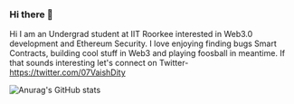 ### Hi there 👋

Hi I am an Undergrad student at IIT Roorkee interested in Web3.0 development and Ethereum Security. I love enjoying finding bugs Smart Contracts, building cool stuff in Web3 and playing foosball in meantime. If that sounds interesting let's connect on Twitter- https://twitter.com/07VaishDity 

![Anurag's GitHub stats](https://github-readme-stats.vercel.app/api?username=07Vaishnavi-Singh&show_icons=true&theme=transparent)

